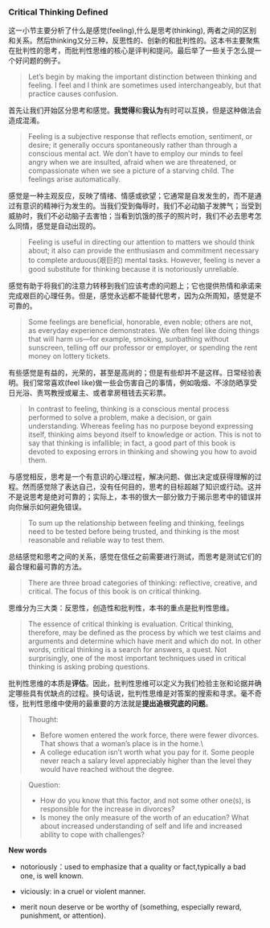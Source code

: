 

### Critical Thinking Defined



这一小节主要分析了什么是感觉(feeling),什么是思考(thinking), 两者之间的区别和关系。然后thinking又分三种，反思性的、创新的和批判性的。这本书主要聚焦在批判性的思考，而批判性思维的核心是评判和提问。最后举了一些关于怎么提一个好问题的例子。



> Let’s begin by making the important distinction between thinking and feeling. I feel and I think are sometimes used interchangeably, but that practice causes confusion. 



首先让我们开始区分思考和感觉。**我觉得**和**我认为**有时可以互换，但是这种做法会造成混淆。



> Feeling is a subjective response that reflects emotion, sentiment, or desire; it generally occurs spontaneously rather than through a conscious mental act. We don’t have to employ our minds to feel angry when we are insulted, afraid when we are threatened, or compassionate when we see a picture of a starving child. The feelings arise automatically.



感觉是一种主观反应，反映了情绪、情感或欲望；它通常是自发发生的，而不是通过有意识的精神行为发生的。当我们受到侮辱时，我们不必动脑子发脾气；当受到威胁时，我们不必动脑子去害怕；当看到饥饿的孩子的照片时，我们不必去思考怎么同情，感觉是自动出现的。



> Feeling is useful in directing our attention to matters we should think about; it also can provide the enthusiasm and commitment necessary to complete arduous(艰巨的) mental tasks. However, feeling is never a good substitute for thinking because it is notoriously unreliable.



感觉有助于将我们的注意力转移到我们应该考虑的问题上；它也提供热情和承诺来完成艰巨的心理任务。但是，感觉永远都不能替代思考，因为众所周知，感觉是不可靠的。



> Some feelings are beneficial, honorable, even noble; others are not, as everyday experience demonstrates. We often feel like doing things that will harm us—for example, smoking, sunbathing without sunscreen, telling off our professor or employer, or spending the rent money on lottery tickets.



有些感觉是有益的，光荣的，甚至是高尚的；但是有些却并不是这样。日常经验表明。我们常常喜欢(feel like)做一些会伤害自己的事情，例如吸烟、不涂防晒享受日光浴、责骂教授或雇主、或者拿房租钱去买彩票。



> In contrast to feeling, thinking is a conscious mental process performed to solve a problem, make a decision, or gain understanding. Whereas feeling has no purpose beyond expressing itself, thinking aims beyond itself to knowledge or action. This is not to say that thinking is infallible; in fact, a good part of this book is devoted to exposing errors in thinking and showing you how to avoid them.



与感觉相反，思考是一个有意识的心理过程，解决问题、做出决定或获得理解的过程。然而感觉除了表达自己，没有任何目的，思考的目标超越了知识或行动。这并不是说思考是绝对可靠的；实际上，本书的很大一部分致力于揭示思考中的错误并向你展示如何避免错误。



> To sum up the relationship between feeling and thinking, feelings need to be tested before being trusted, and thinking is the most reasonable and reliable way to test them.



总结感觉和思考之间的关系，感觉在信任之前需要进行测试，而思考是测试它们的最合理和最可靠的方法。



> There are three broad categories of thinking: reflective, creative, and critical. The focus of this book is on critical thinking.



思维分为三大类：反思性，创造性和批判性，本书的重点是批判性思维。



> The essence of critical thinking is evaluation. Critical thinking, therefore, may be defined as the process by which we test claims and arguments and determine which have merit and which do not. In other words, critical thinking is a search for answers, a quest. Not surprisingly, one of the most important techniques used in critical thinking is asking probing questions.



批判性思维的本质是**评估**。因此，批判性思维可以定义为我们检验主张和论据并确定哪些具有优缺点的过程。换句话说，批判性思维是对答案的搜索和寻求。毫不奇怪，批判性思维中使用的最重要的方法就是**提出追根究底的问题**。



> Thought:
>
> * Before women entered the work force, there were fewer divorces. That shows that a woman’s place is in the home.\
> * A college education isn’t worth what you pay for it. Some people never reach a salary level appreciably higher than the level they would have reached without the degree.
>
> 



> Question:
>
> * How do you know that this factor, and not some other one(s), is responsible for the increase in divorces?
> *  Is money the only measure of the worth of an education? What about increased understanding of self and life and increased ability to cope with challenges?
>
> 



**New words**

*  notoriously：used to emphasize that a quality or fact,typically a bad one, is well known.

* viciously: in a cruel or violent manner.

* merit noun deserve or be worthy of (something, especially reward, punishment, or attention).
